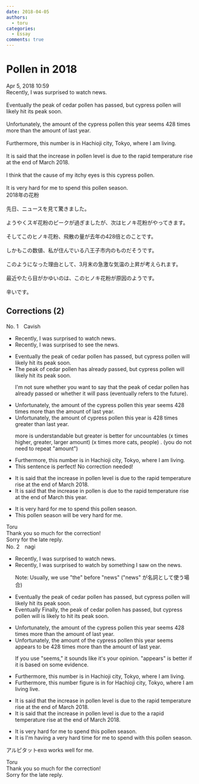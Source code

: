 ```yaml
---
date: 2018-04-05
authors:
  - toru
categories:
  - Essay
comments: true
---
```


# Pollen in 2018
<div class="date">Apr 5, 2018 10:59</div>
<div id="post"><div id="body_show_ori">
Recently, I was surprised to watch news.<br/><br/>Eventually the peak of cedar pollen has passed, but cypress pollen will likely hit its peak soon.<br/><br/>Unfortunately, the amount of the cypress pollen this year seems 428 times more than the amount of last year.<br/><br/>Furthermore, this number is in Hachioji city, Tokyo, where I am living.<br/><br/>It is said that the increase in pollen level is due to the rapid temperature rise at the end of March 2018.<br/><br/>I think that the cause of my itchy eyes is this cypress pollen.<br/><br/>It is very hard for me to spend this pollen season.
</div></div>

<!-- more -->

<div id="post_ja"><div id="body_show_mo">
2018年の花粉<br/><br/>先日、ニュースを見て驚きました。<br/><br/>ようやくスギ花粉のピークが過ぎましたが、次はヒノキ花粉がやってきます。<br/><br/>そしてこのヒノキ花粉、飛散の量が去年の428倍とのことです。<br/><br/>しかもこの数値、私が住んでいる八王子市内のものだそうです。<br/><br/>このようになった理由として、3月末の急激な気温の上昇が考えられます。<br/><br/>最近やたら目がかゆいのは、このヒノキ花粉が原因のようです。<br/><br/>辛いです。
</div></div>

## Corrections (2)
<div id="block"><div class="first_name"> No. 1　<span class="just_name">Cavish</span></div><div id="block2">
<ul class="correction_field">
<li class="incorrect">Recently, I was surprised to watch news.</li>
<li class="corrected correct">
Recently, I was surprised to see the news.
</li>
</ul>
<ul class="correction_field">
<li class="incorrect">Eventually the peak of cedar pollen has passed, but cypress pollen will likely hit its peak soon.</li>
<li class="corrected correct">
The peak of cedar pollen has already passed, but cypress pollen will likely hit its peak soon.
<p class="correction_comment">I'm not sure whether you want to say that the peak of cedar pollen has already passed or whether it will pass (eventually refers to the future).</p>
</li>
</ul>
<ul class="correction_field">
<li class="incorrect">Unfortunately, the amount of the cypress pollen this year seems 428 times more than the amount of last year.</li>
<li class="corrected correct">
Unfortunately, the amount of cypress pollen this year is 428 times greater than last year.
<p class="correction_comment">more is understandable but greater is better for uncountables (x times higher, greater, larger amount) (x times more cats, people) . (you do not need to repeat "amount")</p>
</li>
</ul>
<ul class="correction_field">
<li class="incorrect">Furthermore, this number is in Hachioji city, Tokyo, where I am living.</li>
<li class="corrected perfect">This sentence is perfect! No correction needed!</li>
</ul>
<ul class="correction_field">
<li class="incorrect">It is said that the increase in pollen level is due to the rapid temperature rise at the end of March 2018.</li>
<li class="corrected correct">
It is said that the increase in pollen is due to the rapid temperature rise at the end of March this year.
</li>
</ul>
<ul class="correction_field">
<li class="incorrect">It is very hard for me to spend this pollen season.</li>
<li class="corrected correct">
This pollen season will be very hard for me.
</li>
</ul>
</div><div class="name"><span class="just_name">Toru</span><br>
Thank you so much for the correction!<br/>Sorry for the late reply.
</div>
</div>
<div id="block"><div class="first_name"> No. 2　<span class="just_name">nagi</span></div><div id="block2">
<ul class="correction_field">
<li class="incorrect">Recently, I was surprised to watch news.</li>
<li class="corrected correct">
Recently, I was surprised <span class="sline">to watch</span> <span class="f_blue"><span class="f_bold">by something I saw on the</span></span> news.
<p class="correction_comment">Note: Usually, we use "the" before "news" ("news" が名詞として使う場合)</p>
</li>
</ul>
<ul class="correction_field">
<li class="incorrect">Eventually the peak of cedar pollen has passed, but cypress pollen will likely hit its peak soon.</li>
<li class="corrected correct">
<span class="sline">Eventually</span> <span class="f_blue"><span class="f_bold">Finally, </span></span>the peak of cedar pollen has passed, but cypress pollen <span class="sline">will</span> <span class="f_blue"><span class="f_bold">is</span></span> likely <span class="f_bold"><span class="f_blue">to</span></span> hit its peak soon.
</li>
</ul>
<ul class="correction_field">
<li class="incorrect">Unfortunately, the amount of the cypress pollen this year seems 428 times more than the amount of last year.</li>
<li class="corrected correct">
Unfortunately, the amount of <span class="sline">the</span> cypress pollen this year <span class="sline">seems</span> <span class="f_blue"><span class="f_bold">appears to be</span></span> 428 times more than the amount of last year.
<p class="correction_comment">If you use "seems," it sounds like it's your opinion. "appears" is better if it is based on some evidence.</p>
</li>
</ul>
<ul class="correction_field">
<li class="incorrect">Furthermore, this number is in Hachioji city, Tokyo, where I am living.</li>
<li class="corrected correct">
Furthermore, this <span class="sline">number</span> <span class="f_blue"><span class="f_bold">figure</span></span> is <span class="sline">in</span> <span class="f_blue"><span class="f_bold">for</span></span> Hachioji city, Tokyo, where I <span class="sline">am living</span> <span class="f_blue"><span class="f_bold">live</span></span>.
</li>
</ul>
<ul class="correction_field">
<li class="incorrect">It is said that the increase in pollen level is due to the rapid temperature rise at the end of March 2018.</li>
<li class="corrected correct">
It is said that the increase in pollen <span class="sline">level</span> is due to <span class="sline">the</span> <span class="f_blue"><span class="f_bold">a </span></span>rapid temperature rise at the end of March <span class="sline">2018</span>.
</li>
</ul>
<ul class="correction_field">
<li class="incorrect">It is very hard for me to spend this pollen season.</li>
<li class="corrected correct">
<span class="sline">It is</span> <span class="f_bold"><span class="f_blue">I'm having a</span></span> very hard <span class="f_blue"><span class="f_bold">time</span></span> <span class="sline">for me to spend</span> <span class="f_blue"><span class="f_bold">with</span></span> this pollen season.
</li>
</ul>
<p class="comment_small">
 アルピタットexα works well for me.
</p>

</div><div class="name"><span class="just_name">Toru</span><br>
Thank you so much for the correction!<br/>Sorry for the late reply.
</div>
</div>
